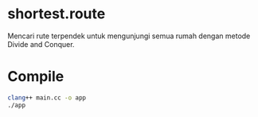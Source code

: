 # shortest.route
Mencari rute terpendek untuk mengunjungi semua rumah dengan metode Divide and Conquer.

# Compile
```sh
clang++ main.cc -o app
./app
```
